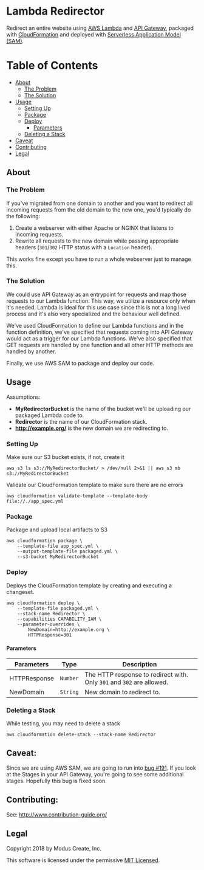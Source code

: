 # Lambda Redirector
Redirect an entire website using [AWS Lambda](https://aws.amazon.com/lambda/) and [API Gateway](https://aws.amazon.com/api-gateway/), packaged with [CloudFormation](https://aws.amazon.com/cloudformation/) and deployed with [Serverless Application Model (SAM)](https://aws.amazon.com/about-aws/whats-new/2016/11/introducing-the-aws-serverless-application-model/).

# Table of Contents
 - [About](#about)
   - [The Problem](#the-problem)
   - [The Solution](#the-solution)
 - [Usage](#usage)
   - [Setting Up](#setting-up)
   - [Package](#package)
   - [Deploy](#deploy)
     - [Parameters](#parameters)
   - [Deleting a Stack](#deleting-a-stack)
 - [Caveat](#caveat)
 - [Contributing](#contributing)
 - [Legal](#legal)

## About
### The Problem
If you've migrated from one domain to another and you want to redirect all incoming requests from the old domain to the new one, you'd typically do the following:
1. Create a webserver with either Apache or NGINX that listens to incoming requests.
2. Rewrite all requests to the new domain while passing appropriate headers (`301`/`302` HTTP status with a `Location` header).

This works fine except you have to run a whole webserver just to manage this.

### The Solution
We could use API Gateway as an entrypoint for requests and map those requests to our Lambda function. This way, we utilize a resource only when it's needed. Lambda is ideal for this use case since this is not a long lived process and it's also very specialized and the behaviour well defined.

We've used CloudFormation to define our Lambda functions and in the function definition, we've specified that requests coming into API Gateway would act as a trigger for our Lambda functions. We've also specified that GET requests are handled by one function and all other HTTP methods are handled by another.

Finally, we use AWS SAM to package and deploy our code.

## Usage
Assumptions:
 - **MyRedirectorBucket** is the name of the bucket we'll be uploading our packaged Lambda code to.
 - **Redirector** is the name of our CloudFormation stack.
 - **http://example.org/** is the new domain we are redirecting to.

### Setting Up
Make sure our S3 bucket exists, if not, create it
```
aws s3 ls s3://MyRedirectorBucket/ > /dev/null 2>&1 || aws s3 mb s3://MyRedirectorBucket
```

Validate our CloudFormation template to make sure there are no errors
```
aws cloudformation validate-template --template-body file://./app_spec.yml
```

### Package
Package and upload local artifacts to S3
```
aws cloudformation package \
    --template-file app_spec.yml \
    --output-template-file packaged.yml \
    --s3-bucket MyRedirectorBucket
```

### Deploy
Deploys the CloudFormation template by creating and executing a changeset.
```
aws cloudformation deploy \
    --template-file packaged.yml \
    --stack-name Redirector \
    --capabilities CAPABILITY_IAM \
    --parameter-overrides \
        NewDomain=http://example.org \
        HTTPResponse=301
```

#### Parameters
Parameters | Type | Description
---|:---:|---
HTTPResponse | `Number` | The HTTP response to redirect with. Only `301` and `302` are allowed.
NewDomain | `String` | New domain to redirect to.

### Deleting a Stack
While testing, you may need to delete a stack
```
aws cloudformation delete-stack --stack-name Redirector
```

## Caveat:
Since we are using AWS SAM, we are going to run into [bug #191](https://github.com/awslabs/serverless-application-model/issues/191). If you look at the Stages in your API Gateway, you're going to see some additional stages. Hopefully this bug is fixed soon.

## Contributing:
See: http://www.contribution-guide.org/

## Legal
Copyright 2018 by Modus Create, Inc. 

This software is licensed under the permissive [MIT Licensed](LICENSE.md).